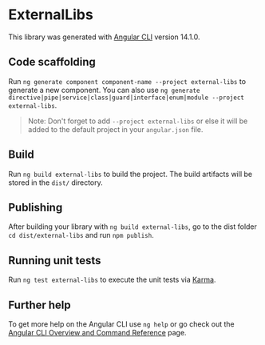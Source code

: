 # ExternalLibs

This library was generated with [Angular CLI](https://github.com/angular/angular-cli) version 14.1.0.

## Code scaffolding

Run `ng generate component component-name --project external-libs` to generate a new component. You can also use `ng generate directive|pipe|service|class|guard|interface|enum|module --project external-libs`.
> Note: Don't forget to add `--project external-libs` or else it will be added to the default project in your `angular.json` file. 

## Build

Run `ng build external-libs` to build the project. The build artifacts will be stored in the `dist/` directory.

## Publishing

After building your library with `ng build external-libs`, go to the dist folder `cd dist/external-libs` and run `npm publish`.

## Running unit tests

Run `ng test external-libs` to execute the unit tests via [Karma](https://karma-runner.github.io).

## Further help

To get more help on the Angular CLI use `ng help` or go check out the [Angular CLI Overview and Command Reference](https://angular.io/cli) page.
